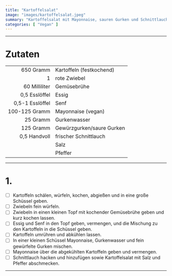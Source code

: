 ```yaml
---
title: "Kartoffelsalat"
image: "images/kartoffelsalat.jpeg"
summary: "Kartoffelsalat mit Mayonnaise, sauren Gurken und Schnittlauch"
categories: [ "Vegan" ]
---
```


---

# Zutaten

|                 |                           |
|----------------:|:--------------------------|
|       650 Gramm | Kartoffeln (festkochend)  |
|               1 | rote Zwiebel              |
|   60 Milliliter | Gemüsebrühe               |
|   0,5 Esslöffel | Essig                     |
| 0,5-1 Esslöffel | Senf                      |
|   100-125 Gramm | Mayonnaise (vegan)        |
|        25 Gramm | Gurkenwasser              |
|       125 Gramm | Gewürzgurken/saure Gurken |
|    0,5 Handvoll | frischer Schnittlauch     |
|                 | Salz                      |
|                 | Pfeffer                   |

---

# 1.

- [ ] Kartoffeln schälen, würfeln, kochen, abgießen und in eine große Schüssel geben.
- [ ] Zwiebeln fein würfeln.
- [ ] Zwiebeln in einen kleinen Topf mit kochender Gemüsebrühe geben und kurz kochen lassen.
- [ ] Essig und Senf in den Topf geben, vermengen, und die Mischung zu den Kartoffeln in die Schüssel geben.
- [ ] Kartoffeln umrühren und abkühlen lassen.
- [ ] In einer kleinen Schüssel Mayonnaise, Gurkenwasser und fein gewürfelte Gurken mischen.
- [ ] Mayonnaise über die abgekühlten Kartoffeln geben und vermengen.
- [ ] Schnittlauch hacken und hinzufügen sowie Kartoffelsalat mit Salz und Pfeffer abschmecken.

---
